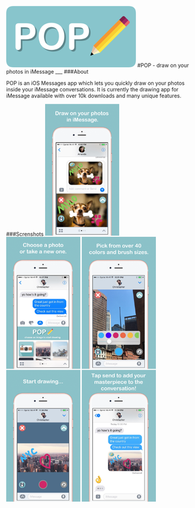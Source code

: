 <img src="https://github.com/SamKirkiles/pop/blob/master/Screenshots/LogoBannerLarge.png" width="350">
#POP - draw on your photos in iMessage
___
###About

POP is an iOS Messages app which lets you quickly draw on your photos inside your iMessage conversations. It is currently the drawing app for iMessage available with over 10k downloads and many unique features.

###Screnshots 
<img src="https://github.com/SamKirkiles/pop/blob/master/Screenshots/Screenshot1.png" width="200">
<img src="https://github.com/SamKirkiles/pop/blob/master/Screenshots/Screenshot2.png" width="200">
<img src="https://github.com/SamKirkiles/pop/blob/master/Screenshots/Screenshot3.png" width="200">
<img src="https://github.com/SamKirkiles/pop/blob/master/Screenshots/Screenshot4.png" width="200">
<img src="https://github.com/SamKirkiles/pop/blob/master/Screenshots/Screenshot5.png" width="200">
